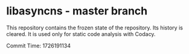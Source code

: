 # libasyncns - master branch

This repository contains the frozen state of the repository.
Its history is cleared. It is used only for static code
analysis with Codacy.

Commit Time: 1726191134